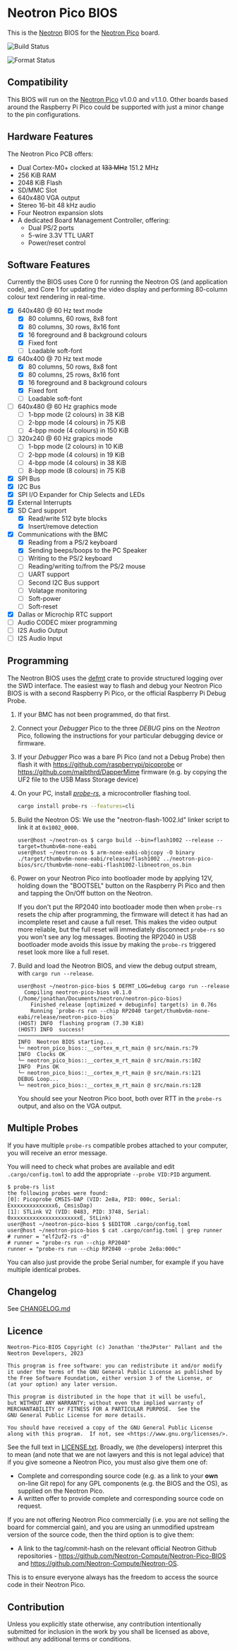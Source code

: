 # Neotron Pico BIOS

This is the [Neotron](https://github.com/neotron-compute) BIOS for the [Neotron
Pico] board.

[Neotron Pico]: (https://github.com/neotron-compute/neotron-pico)

![Build Status](https://github.com/neotron-compute/neotron-pico-bios/actions/workflows/build.yml/badge.svg?branch=develop)

![Format Status](https://github.com/neotron-compute/neotron-pico-bios/actions/workflows/format.yml/badge.svg?branch=develop)

## Compatibility

This BIOS will run on the [Neotron Pico] v1.0.0 and v1.1.0. Other boards based
around the Raspberry Pi Pico could be supported with just a minor change to the
pin configurations.

## Hardware Features

The Neotron Pico PCB offers:

* Dual Cortex-M0+ clocked at ~~133 MHz~~ 151.2 MHz
* 256 KiB RAM
* 2048 KiB Flash
* SD/MMC Slot
* 640x480 VGA output
* Stereo 16-bit 48 kHz audio
* Four Neotron expansion slots
* A dedicated Board Management Controller, offering:
  * Dual PS/2 ports
  * 5-wire 3.3V TTL UART
  * Power/reset control

## Software Features

Currently the BIOS uses Core 0 for running the Neotron OS (and application code), and Core 1 for updating the video display and performing 80-column colour text rendering in real-time.

* [x] 640x480 @ 60 Hz text mode
  * [x] 80 columns, 60 rows, 8x8 font
  * [x] 80 columns, 30 rows, 8x16 font
  * [x] 16 foreground and 8 background colours
  * [x] Fixed font
  * [ ] Loadable soft-font
* [x] 640x400 @ 70 Hz text mode
  * [x] 80 columns, 50 rows, 8x8 font
  * [x] 80 columns, 25 rows, 8x16 font
  * [x] 16 foreground and 8 background colours
  * [x] Fixed font
  * [ ] Loadable soft-font
* [ ] 640x480 @ 60 Hz graphics mode
  * [ ] 1-bpp mode (2 colours) in 38 KiB
  * [ ] 2-bpp mode (4 colours) in 75 KiB
  * [ ] 4-bpp mode (4 colours) in 150 KiB
* [ ] 320x240 @ 60 Hz grapics mode
  * [ ] 1-bpp mode (2 colours) in 10 KiB
  * [ ] 2-bpp mode (4 colours) in 19 KiB
  * [ ] 4-bpp mode (4 colours) in 38 KiB
  * [ ] 8-bpp mode (8 colours) in 75 KiB
* [x] SPI Bus
* [x] I2C Bus
* [x] SPI I/O Expander for Chip Selects and LEDs
* [x] External Interrupts
* [x] SD Card support
  * [x] Read/write 512 byte blocks
  * [x] Insert/remove detection
* [x] Communications with the BMC
  * [x] Reading from a PS/2 keyboard
  * [x] Sending beeps/boops to the PC Speaker
  * [ ] Writing to the PS/2 keyboard
  * [ ] Reading/writing to/from the PS/2 mouse
  * [ ] UART support
  * [ ] Second I2C Bus support
  * [ ] Volatage monitoring
  * [ ] Soft-power
  * [ ] Soft-reset
* [x] Dallas or Microchip RTC support
* [ ] Audio CODEC mixer programming
* [ ] I2S Audio Output
* [ ] I2S Audio Input

## Programming

The Neotron BIOS uses the [defmt](https://crates.io/crates/defmt) crate to provide structured logging over the SWD interface. The easiest way to flash and debug your Neotron Pico BIOS is with a second Raspberry Pi Pico, or the official Raspberry Pi Debug Probe.

1. If your BMC has not been programmed, do that first.

2. Connect your *Debugger* Pico to the three *DEBUG* pins on the *Neotron* Pico, following the instructions for your particular debugging device or firmware.

3. If your *Debugger* Pico was a bare Pi Pico (and not a Debug Probe) then flash it with <https://github.com/raspberrypi/picoprobe> or <https://github.com/majbthrd/DapperMime> firmware (e.g. by copying the UF2 file to the USB Mass Storage device)

4. On your PC, install [*probe-rs*](https://github.com/probe-rs), a microcontroller flashing tool.

   ```sh
   cargo install probe-rs --features=cli
   ```

5. Build the Neotron OS:
    We use the "neotron-flash-1002.ld" linker script to link it at `0x1002_0000`.

    ```console
    user@host ~/neotron-os $ cargo build --bin=flash1002 --release --target=thumbv6m-none-eabi
    user@host ~/neotron-os $ arm-none-eabi-objcopy -O binary ./target/thumbv6m-none-eabi/release/flash1002 ../neotron-pico-bios/src/thumbv6m-none-eabi-flash1002-libneotron_os.bin
    ```

6. Power on your Neotron Pico into bootloader mode by applying 12V, holding down
   the "BOOTSEL" button on the Raspberry Pi Pico and then and tapping the On/Off
   button on the Neotron.

   If you don't put the RP2040 into bootloader mode then when `probe-rs` resets
   the chip after programming, the firmware will detect it has had an incomplete
   reset and cause a full reset. This makes the video output more reliable, but
   the full reset will immediately disconnect `probe-rs` so you won't see any
   log messages. Booting the RP2040 in USB bootloader mode avoids this issue by
   making the `probe-rs` triggered reset look more like a full reset.

7. Build and load the Neotron BIOS, and view the debug output stream, with `cargo run --release`.

    ```console
    user@host ~/neotron-pico-bios $ DEFMT_LOG=debug cargo run --release
      Compiling neotron-pico-bios v0.1.0 (/home/jonathan/Documents/neotron/neotron-pico-bios)
        Finished release [optimized + debuginfo] target(s) in 0.76s
        Running `probe-rs run --chip RP2040 target/thumbv6m-none-eabi/release/neotron-pico-bios`
    (HOST) INFO  flashing program (7.30 KiB)
    (HOST) INFO  success!
    ────────────────────────────────────────────────────────────────────────────────
    INFO  Neotron BIOS starting...
    └─ neotron_pico_bios::__cortex_m_rt_main @ src/main.rs:79
    INFO  Clocks OK
    └─ neotron_pico_bios::__cortex_m_rt_main @ src/main.rs:102
    INFO  Pins OK
    └─ neotron_pico_bios::__cortex_m_rt_main @ src/main.rs:121
    DEBUG Loop...
    └─ neotron_pico_bios::__cortex_m_rt_main @ src/main.rs:128
    ```

    You should see your Neotron Pico boot, both over RTT in the `probe-rs` output, and also on the VGA output.

## Multiple Probes

If you have multiple `probe-rs` compatible probes attached to your computer,
you will receive an error message.


You will need to check what probes are available and edit `.cargo/config.toml` to add the appropriate `--probe VID:PID` argument.

```console
$ probe-rs list
the following probes were found:
[0]: Picoprobe CMSIS-DAP (VID: 2e8a, PID: 000c, Serial: Exxxxxxxxxxxxxx6, CmsisDap)
[1]: STLink V2 (VID: 0483, PID: 3748, Serial: 0xxxxxxxxxxxxxxxxxxxxxxE, StLink)
user@host ~/neotron-pico-bios $ $EDITOR .cargo/config.toml
user@host ~/neotron-pico-bios $ cat .cargo/config.toml | grep runner
# runner = "elf2uf2-rs -d"
# runner = "probe-rs run --chip RP2040"
runner = "probe-rs run --chip RP2040 --probe 2e8a:000c"
```

You can also just provide the probe Serial number, for example if you have multiple
identical probes.

## Changelog

See [CHANGELOG.md](./CHANGELOG.md)

## Licence

```text
Neotron-Pico-BIOS Copyright (c) Jonathan 'theJPster' Pallant and the Neotron Developers, 2023

This program is free software: you can redistribute it and/or modify
it under the terms of the GNU General Public License as published by
the Free Software Foundation, either version 3 of the License, or
(at your option) any later version.

This program is distributed in the hope that it will be useful,
but WITHOUT ANY WARRANTY; without even the implied warranty of
MERCHANTABILITY or FITNESS FOR A PARTICULAR PURPOSE.  See the
GNU General Public License for more details.

You should have received a copy of the GNU General Public License
along with this program.  If not, see <https://www.gnu.org/licenses/>.
```

See the full text in [LICENSE.txt](./LICENSE.txt). Broadly, we (the developers)
interpret this to mean (and note that we are not lawyers and this is not
legal advice) that if you give someone a Neotron Pico, you must also give them
one of:

* Complete and corresponding source code (e.g. as a link to your **own** on-line
  Git repo) for any GPL components (e.g. the BIOS and the OS), as supplied on
  the Neotron Pico.
* A written offer to provide complete and corresponding source code on
  request.

If you are not offering Neotron Pico commercially (i.e. you are not selling
the board for commercial gain), and you are using an unmodified upstream
version of the source code, then the third option is to give them:

* A link to the tag/commit-hash on the relevant official Neotron Github
  repositories - <https://github.com/Neotron-Compute/Neotron-Pico-BIOS> and
  <https://github.com/Neotron-Compute/Neotron-OS>.

This is to ensure everyone always has the freedom to access the source code in
their Neotron Pico.

## Contribution

Unless you explicitly state otherwise, any contribution intentionally
submitted for inclusion in the work by you shall be licensed as above,
without any additional terms or conditions.

